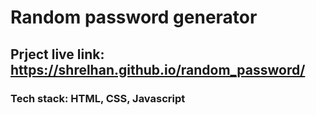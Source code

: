 # Random password generator
## Prject live link: https://shrelhan.github.io/random_password/
### Tech stack: HTML, CSS, Javascript
